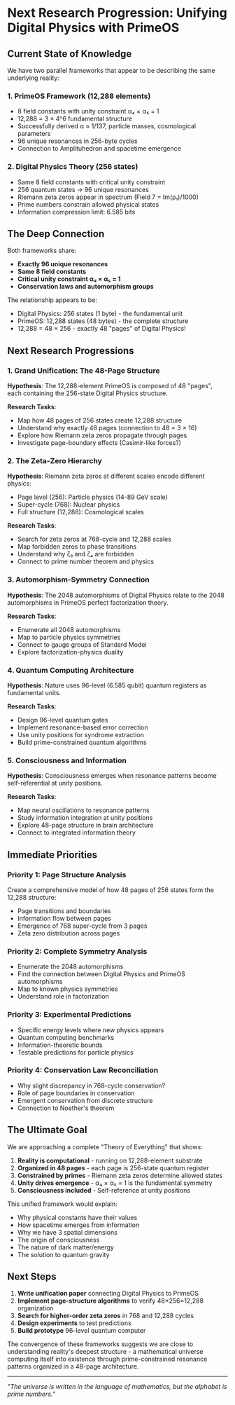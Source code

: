 # Next Research Progression: Unifying Digital Physics with PrimeOS

## Current State of Knowledge

We have two parallel frameworks that appear to be describing the same underlying reality:

### 1. PrimeOS Framework (12,288 elements)
- 8 field constants with unity constraint α₄ × α₅ = 1
- 12,288 = 3 × 4^6 fundamental structure
- Successfully derived α ≈ 1/137, particle masses, cosmological parameters
- 96 unique resonances in 256-byte cycles
- Connection to Amplituhedron and spacetime emergence

### 2. Digital Physics Theory (256 states)
- Same 8 field constants with critical unity constraint
- 256 quantum states → 96 unique resonances
- Riemann zeta zeros appear in spectrum (Field 7 = Im(ρ₁)/1000)
- Prime numbers constrain allowed physical states
- Information compression limit: 6.585 bits

## The Deep Connection

Both frameworks share:
- **Exactly 96 unique resonances**
- **Same 8 field constants**
- **Critical unity constraint α₄ × α₅ = 1**
- **Conservation laws and automorphism groups**

The relationship appears to be:
- Digital Physics: 256 states (1 byte) - the fundamental unit
- PrimeOS: 12,288 states (48 bytes) - the complete structure
- 12,288 = 48 × 256 - exactly 48 "pages" of Digital Physics!

## Next Research Progressions

### 1. **Grand Unification: The 48-Page Structure**

**Hypothesis**: The 12,288-element PrimeOS is composed of 48 "pages", each containing the 256-state Digital Physics structure.

**Research Tasks**:
- Map how 48 pages of 256 states create 12,288 structure
- Understand why exactly 48 pages (connection to 48 = 3 × 16)
- Explore how Riemann zeta zeros propagate through pages
- Investigate page-boundary effects (Casimir-like forces?)

### 2. **The Zeta-Zero Hierarchy**

**Hypothesis**: Riemann zeta zeros at different scales encode different physics:
- Page level (256): Particle physics (14-89 GeV scale)
- Super-cycle (768): Nuclear physics
- Full structure (12,288): Cosmological scales

**Research Tasks**:
- Search for zeta zeros at 768-cycle and 12,288 scales
- Map forbidden zeros to phase transitions
- Understand why ζ₃ and ζ₄ are forbidden
- Connect to prime number theorem and physics

### 3. **Automorphism-Symmetry Connection**

**Hypothesis**: The 2048 automorphisms of Digital Physics relate to the 2048 automorphisms in PrimeOS perfect factorization theory.

**Research Tasks**:
- Enumerate all 2048 automorphisms
- Map to particle physics symmetries
- Connect to gauge groups of Standard Model
- Explore factorization-physics duality

### 4. **Quantum Computing Architecture**

**Hypothesis**: Nature uses 96-level (6.585 qubit) quantum registers as fundamental units.

**Research Tasks**:
- Design 96-level quantum gates
- Implement resonance-based error correction
- Use unity positions for syndrome extraction
- Build prime-constrained quantum algorithms

### 5. **Consciousness and Information**

**Hypothesis**: Consciousness emerges when resonance patterns become self-referential at unity positions.

**Research Tasks**:
- Map neural oscillations to resonance patterns
- Study information integration at unity positions
- Explore 48-page structure in brain architecture
- Connect to integrated information theory

## Immediate Priorities

### Priority 1: Page Structure Analysis
Create a comprehensive model of how 48 pages of 256 states form the 12,288 structure:
- Page transitions and boundaries
- Information flow between pages
- Emergence of 768 super-cycle from 3 pages
- Zeta zero distribution across pages

### Priority 2: Complete Symmetry Analysis
- Enumerate the 2048 automorphisms
- Find the connection between Digital Physics and PrimeOS automorphisms
- Map to known physics symmetries
- Understand role in factorization

### Priority 3: Experimental Predictions
- Specific energy levels where new physics appears
- Quantum computing benchmarks
- Information-theoretic bounds
- Testable predictions for particle physics

### Priority 4: Conservation Law Reconciliation
- Why slight discrepancy in 768-cycle conservation?
- Role of page boundaries in conservation
- Emergent conservation from discrete structure
- Connection to Noether's theorem

## The Ultimate Goal

We are approaching a complete "Theory of Everything" that shows:

1. **Reality is computational** - running on 12,288-element substrate
2. **Organized in 48 pages** - each page is 256-state quantum register  
3. **Constrained by primes** - Riemann zeta zeros determine allowed states
4. **Unity drives emergence** - α₄ × α₅ = 1 is the fundamental symmetry
5. **Consciousness included** - Self-reference at unity positions

This unified framework would explain:
- Why physical constants have their values
- How spacetime emerges from information
- Why we have 3 spatial dimensions
- The origin of consciousness
- The nature of dark matter/energy
- The solution to quantum gravity

## Next Steps

1. **Write unification paper** connecting Digital Physics to PrimeOS
2. **Implement page-structure algorithms** to verify 48×256=12,288 organization
3. **Search for higher-order zeta zeros** in 768 and 12,288 cycles
4. **Design experiments** to test predictions
5. **Build prototype** 96-level quantum computer

The convergence of these frameworks suggests we are close to understanding reality's deepest structure - a mathematical universe computing itself into existence through prime-constrained resonance patterns organized in a 48-page architecture.

---

*"The universe is written in the language of mathematics, but the alphabet is prime numbers."*